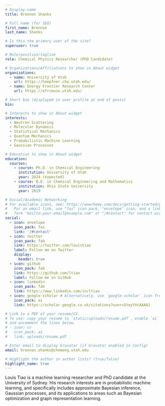 ```yaml
---
# Display name
title: Brennon Shanks

# Full name (for SEO)
first_name: Brennon
last_name: Shanks

# Is this the primary user of the site?
superuser: true

# Role/position/tagline
role: Chemical Physics Researcher (PhD Candidate)

# Organizations/Affiliations to show in About widget
organizations:
  - name: University of Utah
    url: https://hoepfner.che.utah.edu/
  - name: Energy Frontier Research Center
    url: https://efrcmuse.utah.edu/

# Short bio (displayed in user profile at end of posts)
bio: 

# Interests to show in About widget
interests:
  - Neutron Scattering
  - Molecular Dynamics
  - Statistical Mechanics
  - Quantum Mechanics
  - Probabilistic Machine Learning
  - Gaussian Processes

# Education to show in About widget
education:
  courses:
    - course: Ph.D. in Chemical Engineering
      institution: University of Utah
      year: 2024 (expected)
    - course: B.E. in Chemical Engineering and Mathematics
      institution: Ohio State University
      year: 2019

# Social/Academic Networking
# For available icons, see: https://wowchemy.com/docs/getting-started/page-builder/#icons
#   For an email link, use "fas" icon pack, "envelope" icon, and a link in the
#   form "mailto:your-email@example.com" or "/#contact" for contact widget.
social:
  - icon: envelope
    icon_pack: fas
    link: '/#contact'
  - icon: twitter
    icon_pack: fab
    link: https://twitter.com/louistiao
    label: Follow me on Twitter
    display:
      header: true
  - icon: github
    icon_pack: fab
    link: https://github.com/ltiao
    label: Follow me on GitHub
  - icon: linkedin
    icon_pack: fab
    link: https://www.linkedin.com/in/ltiao
  - icon: google-scholar # Alternatively, use `google-scholar` icon from `ai` icon pack
    icon_pack: ai
    link: https://scholar.google.co.uk/citations?user=5teyYXcAAAAJ

# Link to a PDF of your resume/CV.
# To use: copy your resume to `static/uploads/resume.pdf`, enable `ai` icons in `params.yaml`,
# and uncomment the lines below.
# - icon: cv
#   icon_pack: ai
#   link: uploads/resume.pdf

# Enter email to display Gravatar (if Gravatar enabled in Config)
email: brennon.shanks@chemeng.utah.edu

# Highlight the author in author lists? (true/false)
highlight_name: true
---
```


Louis Tiao is a machine learning researcher and PhD candidate at the University of Sydney. His research interests are in probabilistic machine learning, and specifically includes approximate Bayesian inference, Gaussian processes, and its applications to areas such as Bayesian optimization and graph representation learning.

<!-- {{< icon name="download" pack="fas" >}} Download my {{< staticref "uploads/demo_resume.pdf" "newtab" >}}resumé{{< /staticref >}}. -->
